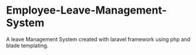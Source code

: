 # Employee-Leave-Management-System
A leave Management System created with laravel framework using php and blade templating.
